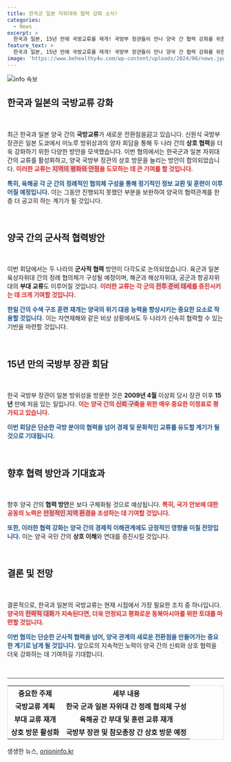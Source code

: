 ```yaml
---
title: 한국군 일본 자위대와 협력 강화 소식!
categories:
  - News
excerpt: >
  한국과 일본, 15년 만에 국방교류를 재개! 국방부 장관들이 만나 양국 간 협력 강화를 위한 연간계획을 수립했습니다. 상호 방문 및 정례 협의체 구성 등 새로운 시대의 협력이 시작됩니다!
feature_text: >
  한국과 일본, 15년 만에 국방교류를 재개! 국방부 장관들이 만나 양국 간 협력 강화를 위한 연간계획을 수립했습니다. 상호 방문 및 정례 협의체 구성 등 새로운 시대의 협력이 시작됩니다!
image: 'https://www.behealthy4u.com/wp-content/uploads/2024/06/news.jpg'
---
```


<p><img src="https://www.behealthy4u.com/wp-content/uploads/2024/06/news.jpg" alt="info 속보" /></p>

<h2 data-ke-size="size26">한국과 일본의 국방교류 강화</h2>

<p data-ke-size="size16">&nbsp;</p>

<p>최근 한국과 일본 양국 간의 <b>국방교류</b>가 새로운 전환점을迎고 있습니다. 신원식 국방부 장관은 일본 도쿄에서 미노루 방위상과의 양자 회담을 통해 두 나라 간의 <b>상호 협력</b>을 더욱 강화하기 위한 다양한 방안을 모색했습니다. 이번 협의에서는 한국군과 일본 자위대 간의 교류를 활성화하고, 양국 국방부 장관의 상호 방문을 늘리는 방안이 합의되었습니다. <b><span style="color: #ee2323;">이러한 교류는 <span style="background-color: #21538527;">지역의 평화와 안정</span>을 도모하는 데 큰 기여를 할 것입니다.</span></b>  </p>

<p><b><span style="color: #1a5490;">특히, 육해공 각 군 간의 정례적인 협의체 구성을 통해 정기적인 정보 교환 및 훈련이 이루어질 예정입니다.</span></b>  이는 그동안 진행되지 못했던 부분을 보완하여 양국의 협력관계를 한층 더 공고히 하는 계기가 될 것입니다. </p>

<p data-ke-size="size16">&nbsp;</p>

<h2 data-ke-size="size26">양국 간의 군사적 협력방안</h2>

<p data-ke-size="size16">&nbsp;</p>

<p>이번 회담에서는 두 나라의 <b>군사적 협력</b> 방안이 다각도로 논의되었습니다. 육군과 일본 육상자위대 간의 정례 협의체가 구성될 예정이며, 해군과 해상자위대, 공군과 항공자위대의 <b>부대 교류</b>도 이루어질 것입니다. <b><span style="color: #ee2323;">이러한 교류는 각 군의 <span style="background-color: #21538527;">전투 준비 태세</span>를 증진시키는 데 크게 기여할 것입니다.</span></b>  </p>

<p><b><span style="color: #1a5490;">한일 간의 수색 구조 훈련 재개는 양국의 위기 대응 능력을 향상시키는 중요한 요소로 작용할 것입니다.</span></b>  이는 자연재해와 같은 비상 상황에서도 두 나라가 신속히 협력할 수 있는 기반을 마련할 것입니다. </p>

<p data-ke-size="size16">&nbsp;</p>

<h2 data-ke-size="size26">15년 만의 국방부 장관 회담</h2>

<p data-ke-size="size16">&nbsp;</p>

<p>한국 국방부 장관이 일본 방위성을 방문한 것은 <b>2009년 4월</b> 이상희 당시 장관 이후 <b>15년</b> 만에 처음 있는 일입니다. <b><span style="color: #ee2323;">이는 양국 간의 <span style="background-color: #21538527;">신뢰 구축</span>을 위한 매우 중요한 이정표로 평가되고 있습니다.</span></b>  </p>

<p><b><span style="color: #1a5490;">이번 회담은 단순한 국방 분야의 협력을 넘어 경제 및 문화적인 교류를 유도할 계기가 될 것으로 기대됩니다.</span></b></p>

<p data-ke-size="size16">&nbsp;</p>

<h2 data-ke-size="size26">향후 협력 방안과 기대효과</h2>

<p data-ke-size="size16">&nbsp;</p>

<p>향후 양국 간의 <b>협력 방안</b>은 보다 구체화될 것으로 예상됩니다. <b><span style="color: #ee2323;">특히, 국가 안보에 대한 공동의 노력은 <span style="background-color: #21538527;">안정적인 지역 환경</span>을 조성하는 데 기여할 것입니다.</span></b>  </p>

<p><b><span style="color: #1a5490;">또한, 이러한 협력 강화는 양국 간의 경제적 이해관계에도 긍정적인 영향을 미칠 전망입니다.</span></b>  이는 양국 국민 간의 <b>상호 이해</b>와 연대를 증진시킬 것입니다. </p>

<p data-ke-size="size16">&nbsp;</p>

<h2 data-ke-size="size26">결론 및 전망</h2>

<p data-ke-size="size16">&nbsp;</p>

<p>결론적으로, 한국과 일본의 국방교류는 현재 시점에서 가장 필요한 조치 중 하나입니다. <b><span style="color: #ee2323;">양국의 <span style="background-color: #21538527;">전략적 대화</span>가 지속된다면, 더욱 안정되고 평화로운 동북아시아를 위한 토대를 마련할 것입니다.</span></b> </p>

<p><b><span style="color: #1a5490;">이번 협의는 단순한 군사적 협력을 넘어, 양국 관계의 새로운 전환점을 만들어가는 중요한 계기로 남게 될 것입니다.</span></b>  앞으로의 지속적인 노력이 양국 간의 신뢰와 상호 협력을 더욱 강화하는 데 기여하길 기대합니다. </p>

<p data-ke-size="size16">&nbsp;</p>

<hr style="height: 1px; border: none; background-color: #213547; margin-top: 15px; margin-bottom: 15px;" /> 

<table style="width: 100%; border: 1px solid #ddd;">
    <tr>
        <th style="text-align: center;">중요한 주제</th>
        <th style="text-align: center;">세부 내용</th>
    </tr>
    <tr>
        <td style="text-align: center; height: 17px;"><b>국방교류 계획</b></td>
        <td style="text-align: center; height: 17px;"><b>한국 군과 일본 자위대 간 정례 협의체 구성</b></td>
    </tr>
    <tr>
        <td style="text-align: center; height: 17px;"><b>부대 교류 재개</b></td>
        <td style="text-align: center; height: 17px;"><b>육해공 간 부대 및 훈련 교류 재개</b></td>
    </tr>
    <tr>
        <td style="text-align: center; height: 17px;"><b>상호 방문 활성화</b></td>
        <td style="text-align: center; height: 17px;"><b>국방부 장관 및 참모총장 간 상호 방문 예정</b></td>
    </tr>
</table>
생생한 뉴스, <a href="https://onioninfo.kr" rel="dofollow">onioninfo.kr</a>


